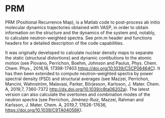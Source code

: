 # PRM
PRM (Positional Recurrence Map), is a Matlab code to post-process ab initio molecular dynamics trajectories obtained with VASP, in order to obtain information on the structure and the dynamics of the system and, notably, to calculate neutron-weighted spectra. 
See prm.m header and functions headers for a detailed description of the code capabilities.

It was originally developed to calculate nuclear density maps to separate the static (structural distortions) and dynamic contibutions to the atomic motion (see Piovano, Perrichon, Boehm, Johnson and Paulus, Phys. Chem. Chem. Phys., 2016,18, 17398-17403   https://doi.org/10.1039/C5CP06464C).
It has then been extended to compute neutron-weighted spectra by power spectral density (PSD) and structural averages (see Mazzei, Perrichon, Mancini, Wahnström, Malavasi, Parker, Börjesson, Karlsson, J. Mater. Chem. A, 2019,7, 7360-7372   http://dx.doi.org/10.1039/c8ta06202a).
The latest version can also calculate the overtones and combination modes of the neutron spectra (see Perrichon, Jiménez-Ruiz, Mazzei, Rahman and Karlsson, J. Mater. Chem. A, 2019,7, 17626-17636, https://doi.org/10.1039/C9TA04056K).
